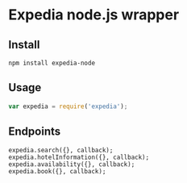 Expedia node.js wrapper
====

## Install

```
npm install expedia-node
```

## Usage

```js
var expedia = require('expedia');
```

## Endpoints

```
expedia.search({}, callback);
expedia.hotelInformation({}, callback);
expedia.availability({}, callback);
expedia.book({}, callback);
```
